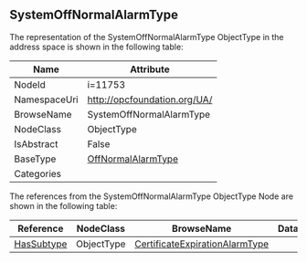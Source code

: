 <!-- objecttype -->
## SystemOffNormalAlarmType
  
<!-- end of text -->
The representation of the SystemOffNormalAlarmType ObjectType in the address space is shown in the following table:  

|Name|Attribute|
|---|---|
|NodeId|i=11753|
|NamespaceUri|http://opcfoundation.org/UA/|
|BrowseName|SystemOffNormalAlarmType|
|NodeClass|ObjectType|
|IsAbstract|False|
|BaseType|[OffNormalAlarmType](../../ObjectTypes/OffNormalAlarmType/readme.md)|
|Categories||

The references from the SystemOffNormalAlarmType ObjectType Node are shown in the following table:  

|Reference|NodeClass|BrowseName|DataType|TypeDefinition|ModellingRule|
|---|---|---|---|---|---|
|[HasSubtype](../../ReferenceTypes/HasSubtype/readme.md)|ObjectType|[CertificateExpirationAlarmType](#CertificateExpirationAlarmType)||||


